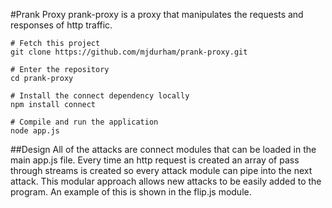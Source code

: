 #Prank Proxy
prank-proxy is a proxy that manipulates the requests and responses of http traffic.

	# Fetch this project
	git clone https://github.com/mjdurham/prank-proxy.git

	# Enter the repository
	cd prank-proxy

	# Install the connect dependency locally
	npm install connect

	# Compile and run the application
	node app.js


##Design
All of the attacks are connect modules that can be loaded in the main app.js file.  Every time an http request is created an array of pass through streams is created so every attack module can pipe into the next attack.  This modular approach allows new attacks to be easily added to the program.  An example of this is shown in the flip.js module.
